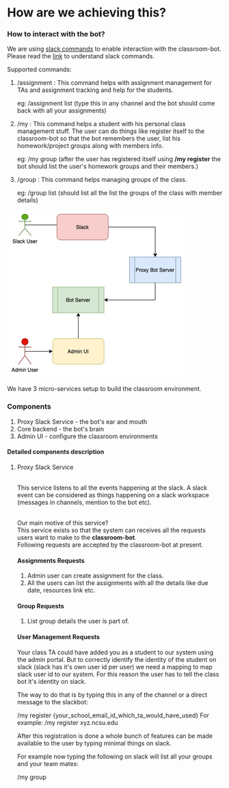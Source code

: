 # How are we achieving this?

### How to interact with the bot?

We are using [slack commands](https://api.slack.com/interactivity/slash-commands)
to enable interaction with the classroom-bot. Please read the [link](https://api.slack.com/interactivity/slash-commands)
to understand slack commands.

Supported commands:

1. /assignment : This command helps with assignment management for TAs and 
assignment tracking and help for the students.

    eg: /assignment list (type this in any channel and the bot should come back with all your assignments)

2. /my : This command helps a student with his personal class management stuff. 
The user can do things like register itself to the classroom-bot so that the bot remembers the user, 
list his homework/project groups along with members info.

    eg: /my group (after the user has registered itself using **/my register**
    the bot should list the user's homework groups and their members.)

3. /group : This command helps managing groups of the class.

    eg: /group list (should list all the list the groups of the class with member details)


![The Big Picture](/docs/images/thebigpicture.jpg)


We have 3 micro-services setup to build the classroom environment.

### Components
1. Proxy Slack Service - the bot's ear and mouth
2. Core backend - the bot's brain
3. Admin UI - configure the classroom environments


#### Detailed components description

1. Proxy Slack Service<br/><br/>

   This service listens to all the events happening at the slack. A slack event can be 
   considered as things happening on a slack workspace (messages in channels, mention to the bot etc).
   <br/><br/>
   
   Our main motive of this service?<br>
   This service exists so that the system can receives all the requests users want
   to make to the **classroom-bot**. 
   <br/>Following requests are accepted by the classroom-bot at
   present.
   
   #### Assignments Requests
   1. Admin user can create assignment for the class.
   2. All the users can list the assignments with all the details like due date, resources link etc.
   
   #### Group Requests
   1. List group details the user is part of.
   
   #### User Management Requests
   Your class TA could have added you as a student to our system using the admin portal.
   But to correctly identify the identity of the student on slack (slack has it's own
   user id per user) we need a mapping to map slack user id to our system. For this reason the user 
   has to tell the class bot it's identity on slack.
   
   The way to do that is by typing this in any of the channel or a direct message to the slackbot:
   
   /my register {your_school_email_id_which_ta_would_have_used}
   For example: /my register xyz.ncsu.edu
   
   After this registration is done a whole bunch of features can be made available to the user
   by typing minimal things on slack.
   
   For example now typing the following on slack will list all your groups and your team mates: 
   
   /my group